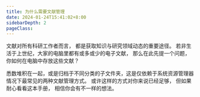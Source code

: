 ```yaml
---
title: 为什么需要文献管理
date: 2024-01-24T15:41:02+8:00
sidebarDepth: 2
pageClass:
---
```


文献对所有科研工作者而言，
都是获取知识与研究领域动态的重要途径。
若非生活于上世纪，大家的电脑里都有或多或少的电子文献，
那么在此先提一个问题，你如何在电脑中存放这些文献？

悉数堆积在一起，或是归档于不同分类的子文件夹，这是仅依赖于系统资源管理器情况下最常见的两种文献管理方式。
或许这样的方式对你来说已经足够，
但如果耐心看看这本手册，
相信你会有不一样的想法。
